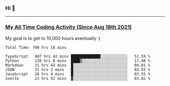 ### Hi 🙂

---

### <a href="https://wakatime.com/@Eroxl">My All Time Coding Activity (Since Aug 18th 2021)</a>
My goal is to get to 10,000 hours eventually :)
<!--START_SECTION:waka-->

```text
Total Time: 790 hrs 18 mins

TypeScript   407 hrs 42 mins █████████████░░░░░░░░░░░░   51.59 %
Python       138 hrs 8 mins  ████▒░░░░░░░░░░░░░░░░░░░░   17.48 %
Markdown     31 hrs 42 mins  █░░░░░░░░░░░░░░░░░░░░░░░░   04.01 %
JSON         31 hrs 2 mins   █░░░░░░░░░░░░░░░░░░░░░░░░   03.93 %
JavaScript   28 hrs 4 mins   █░░░░░░░░░░░░░░░░░░░░░░░░   03.55 %
Svelte       23 hrs 52 mins  ▓░░░░░░░░░░░░░░░░░░░░░░░░   03.02 %
```

<!--END_SECTION:waka-->
